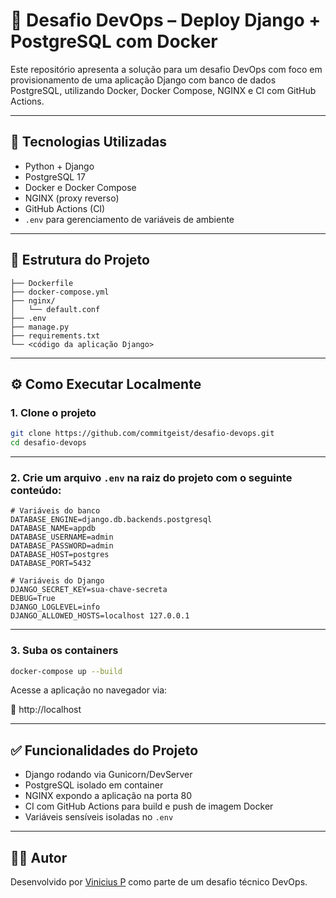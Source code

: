 # 🚀 Desafio DevOps – Deploy Django + PostgreSQL com Docker

Este repositório apresenta a solução para um desafio DevOps com foco em provisionamento de uma aplicação Django com banco de dados PostgreSQL, utilizando Docker, Docker Compose, NGINX e CI com GitHub Actions.

---

## 🧰 Tecnologias Utilizadas

- Python + Django
- PostgreSQL 17
- Docker e Docker Compose
- NGINX (proxy reverso)
- GitHub Actions (CI)
- `.env` para gerenciamento de variáveis de ambiente

---

## 📁 Estrutura do Projeto

```
├── Dockerfile
├── docker-compose.yml
├── nginx/
│   └── default.conf
├── .env
├── manage.py
├── requirements.txt
└── <código da aplicação Django>
```

---

## ⚙️ Como Executar Localmente

### 1. Clone o projeto

```bash
git clone https://github.com/commitgeist/desafio-devops.git
cd desafio-devops
```

---

### 2. Crie um arquivo `.env` na raiz do projeto com o seguinte conteúdo:

```env
# Variáveis do banco
DATABASE_ENGINE=django.db.backends.postgresql
DATABASE_NAME=appdb
DATABASE_USERNAME=admin
DATABASE_PASSWORD=admin
DATABASE_HOST=postgres
DATABASE_PORT=5432

# Variáveis do Django
DJANGO_SECRET_KEY=sua-chave-secreta
DEBUG=True
DJANGO_LOGLEVEL=info
DJANGO_ALLOWED_HOSTS=localhost 127.0.0.1
```

---

### 3. Suba os containers

```bash
docker-compose up --build
```

Acesse a aplicação no navegador via:

📍 http://localhost

---

## ✅ Funcionalidades do Projeto

- Django rodando via Gunicorn/DevServer
- PostgreSQL isolado em container
- NGINX expondo a aplicação na porta 80
- CI com GitHub Actions para build e push de imagem Docker
- Variáveis sensíveis isoladas no `.env`

---

## 👨‍💻 Autor

Desenvolvido por [Vinicius P]([https://github.com/commitgeist](https://github.com/commitgeist)) como parte de um desafio técnico DevOps.
